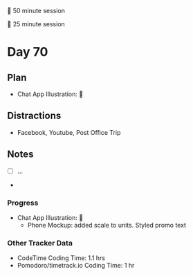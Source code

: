 🍒 50 minute session

🍅 25 minute session

# Day 70

## Plan

-   Chat App Illustration: 🍒

## Distractions

-   Facebook, Youtube, Post Office Trip

## Notes

-   [ ] ...

-

### Progress

-   Chat App Illustration: 🍒
    -   Phone Mockup: added scale to units. Styled promo text

### Other Tracker Data

-   CodeTime Coding Time: 1.1 hrs
-   Pomodoro/timetrack.io Coding Time: 1 hr
